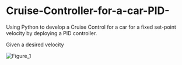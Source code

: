 # Cruise-Controller-for-a-car-PID-
Using Python to develop a Cruise Control for a car for a fixed set-point velocity by deploying a PID controller.

Given a desired velocity 

![Figure_1](https://user-images.githubusercontent.com/88122434/175802419-c560d023-7db7-430d-aa10-136c885a9d76.png)
